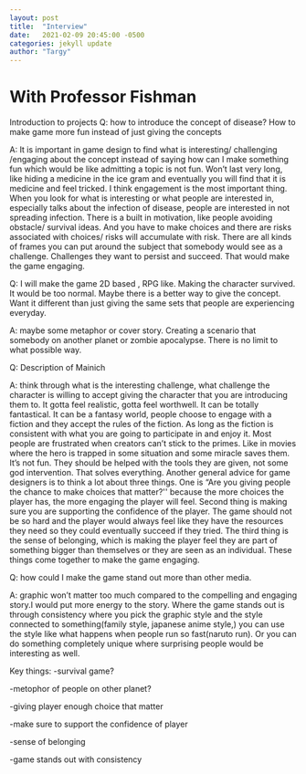 ```yaml
---
layout: post
title:  "Interview"
date:   2021-02-09 20:45:00 -0500
categories: jekyll update
author: "Targy"
---
```


# With Professor Fishman
Introduction to projects
Q: how to introduce the concept of disease? How to make game more fun instead of just giving the concepts

A: It is important in game design to find what is interesting/ challenging /engaging about the concept instead of saying how can I make something fun which would be like admitting a topic is not fun. Won’t last very long, like hiding a medicine in the ice gram and eventually you will find that it is medicine and feel tricked. I think engagement is the most important thing. When you look for what is interesting or what people are interested in, especially talks about the infection of disease, people are interested in not spreading infection. There is a built in motivation, like people avoiding obstacle/ survival ideas. And you have to make choices and there are risks associated with choices/ risks will accumulate with risk. There are all kinds of frames you can put around the subject that somebody would see as a challenge. Challenges they want to 
persist and succeed. That would make the game engaging. 

Q: I will make the game 2D based , RPG like. Making the character survived. It would be too normal. Maybe there is a better way to give the concept. Want it different than just giving the same sets that people are experiencing everyday.

A: maybe some metaphor or cover story. Creating a scenario that somebody on another planet or zombie apocalypse.
There is no limit to what possible way.

Q: Description of Mainich

A: think through what is the interesting challenge, what challenge the character is willing to accept giving the character that you are introducing them to. It gotta feel realistic, gotta feel worthwell. It can be totally fantastical. It can be a fantasy world, people choose to engage with a fiction and they accept the rules of the fiction. As long as the fiction is consistent with what you are going to participate in and enjoy it. Most people are frustrated when creators can’t stick to the primes. Like in movies where the hero is trapped in some situation and some miracle saves them. It’s not fun. They should be helped with the tools they are given, not some god intervention. That solves everything.
Another general advice for game designers is to think a lot about three things. One is “Are you giving people the chance to make choices that matter?'' because the more choices the player has, the more engaging the player will feel. Second thing is making sure you are supporting the confidence of the player. The game should not be so hard and the player would always feel like they have the resources they need so they could eventually succeed if they tried. The third thing is the sense of belonging, which is making the player feel they are part of something bigger than themselves or they are seen as an individual. These things come together to make the game engaging.

Q: how could I make the game stand out more than other media.

A: graphic won’t matter too much compared to the compelling and engaging story.I would put more energy to the story. Where the game stands out is through consistency where you pick the graphic style and the style connected to something(family style, japanese anime style,) you can use the style like what happens when people run so fast(naruto run). Or you can do something completely unique where surprising people would be interesting as well.


Key things:
-survival game?

-metophor of people on other planet?

-giving player enough choice that matter

-make sure to support the confidence of player

-sense of belonging 

-game stands out with consistency
